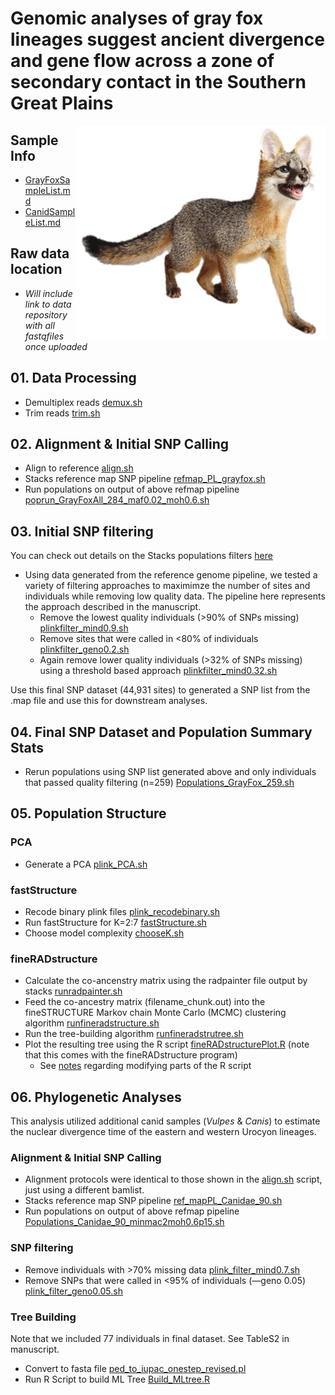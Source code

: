 # Genomic analyses of gray fox lineages suggest ancient divergence and gene flow across a zone of secondary contact in the Southern Great Plains 


<img align="right" src="/GrayFox.png" width="400"> 

## Sample Info
* [GrayFoxSampleList.md](https://github.com/squisquater/Cryptic-Gray-Fox-Lineages-Secondary-Contact/blob/main/GrayFoxSampleList.md)
* [CanidSampleList.md](https://github.com/squisquater/Cryptic-Gray-Fox-Lineages-Secondary-Contact/blob/main/CanidSampleList.md)
## Raw data location 
* *Will include link to data repository with all fastqfiles once uploaded*

## 01. Data Processing
* Demultiplex reads [demux.sh](https://github.com/squisquater/Cryptic-Gray-Fox-Lineages-Secondary-Contact/blob/main/01.DataProcessing/demux.sh) 
* Trim reads [trim.sh](https://github.com/squisquater/Cryptic-Gray-Fox-Lineages-Secondary-Contact/blob/main/01.DataProcessing/trim.sh)

## 02. Alignment & Initial SNP Calling
* Align to reference [align.sh](https://github.com/squisquater/Cryptic-Gray-Fox-Lineages-Secondary-Contact/blob/main/02.Alignment-SNPcalling/align.sh)
* Stacks reference map SNP pipeline [refmap_PL_grayfox.sh](https://github.com/squisquater/Cryptic-Gray-Fox-Lineages-Secondary-Contact/blob/main/02.Alignment-SNPcalling/refmap_PL_grayfox.sh)
* Run populations on output of above refmap pipeline [poprun_GrayFoxAll_284_maf0.02_moh0.6.sh](https://github.com/squisquater/Cryptic-Gray-Fox-Lineages-Secondary-Contact/blob/main/02.Alignment-SNPcalling/poprun_GrayFoxAll_284_maf0.02_moh0.6.sh)

## 03. Initial SNP filtering
You can check out details on the Stacks populations filters [here]( http://catchenlab.life.illinois.edu/stacks/comp/populations.php) 
* Using data generated from the reference genome pipeline, we tested a variety of filtering approaches to maximimze the number of sites and individuals while removing low quality data. The pipeline here represents the approach described in the manuscript.
  * Remove the lowest quality individuals (>90% of SNPs missing) [plinkfilter_mind0.9.sh](https://github.com/squisquater/Cryptic-Gray-Fox-Lineages-Secondary-Contact/blob/main/03.SNP-filtering/plinkfilter_mind0.9.sh)
  * Remove sites that were called in <80% of individuals [plinkfilter_geno0.2.sh](https://github.com/squisquater/Cryptic-Gray-Fox-Lineages-Secondary-Contact/blob/main/03.SNP-filtering/plinkfilter_geno0.2.sh)
  * Again remove lower quality individuals (>32% of SNPs missing) using a threshold based approach [plinkfilter_mind0.32.sh](https://github.com/squisquater/Cryptic-Gray-Fox-Lineages-Secondary-Contact/blob/main/03.SNP-filtering/plinkfilter_mind0.32.sh)

Use this final SNP dataset (44,931 sites) to generated a SNP list from the .map file and use this for downstream analyses. 

## 04. Final SNP Dataset and Population Summary Stats
* Rerun populations using SNP list generated above and only individuals that passed quality filtering (n=259) [Populations_GrayFox_259.sh](https://github.com/squisquater/Cryptic-Gray-Fox-Lineages-Secondary-Contact/blob/main/04.Population-Stats/Populations_GrayFox_259.sh)

## 05. Population Structure
### PCA
* Generate a PCA [plink_PCA.sh](https://github.com/squisquater/Cryptic-Gray-Fox-Lineages-Secondary-Contact/blob/main/05.Population-Structure/PCA/plink_PCA.sh)

### fastStructure
* Recode binary plink files [plink_recodebinary.sh](https://github.com/squisquater/Cryptic-Gray-Fox-Lineages-Secondary-Contact/blob/main/05.Population-Structure/fastStructure/plink_recodebinary.sh) 
* Run fastStructure for K=2:7 [fastStructure.sh](https://github.com/squisquater/Cryptic-Gray-Fox-Lineages-Secondary-Contact/blob/main/05.Population-Structure/fastStructure/fastStructure.sh)
* Choose model complexity [chooseK.sh](https://github.com/squisquater/Cryptic-Gray-Fox-Lineages-Secondary-Contact/blob/main/05.Population-Structure/fastStructure/chooseK.sh)

### fineRADstructure
* Calculate the co-ancenstry matrix using the radpainter file output by stacks [runradpainter.sh](https://github.com/squisquater/Cryptic-Gray-Fox-Lineages-Secondary-Contact/blob/main/Population-Structure/fineRADstructure/runradpainter.sh)
* Feed the co-ancestry matrix (filename_chunk.out) into the fineSTRUCTURE Markov chain Monte Carlo (MCMC) clustering algorithm [runfineradstructure.sh](https://github.com/squisquater/Cryptic-Gray-Fox-Lineages-Secondary-Contact/blob/main/Population-Structure/fineRADstructure/runfineradstructure.sh)
* Run the tree-building algorithm [runfineradstrutree.sh](https://github.com/squisquater/Cryptic-Gray-Fox-Lineages-Secondary-Contact/blob/main/Population-Structure/fineRADstructure/runfineradstrutree.sh)
* Plot the resulting tree using the R script [fineRADstructurePlot.R](https://github.com/squisquater/Cryptic-Gray-Fox-Lineages-Secondary-Contact/blob/main/Population-Structure/fineRADstructure/fineRADstructurePlot.R) (note that this comes with the fineRADstructure program)
  * See [notes](https://github.com/squisquater/Cryptic-Gray-Fox-Lineages-Secondary-Contact/tree/main/Population-Structure/fineRADstructure) regarding modifying parts of the R script
## 06. Phylogenetic Analyses
This analysis utilized additional canid samples (*Vulpes* & *Canis*) to estimate the nuclear divergence time of the eastern and western Urocyon lineages.
### Alignment & Initial SNP Calling
 * Alignment protocols were identical to those shown in the [align.sh](https://github.com/squisquater/Cryptic-Gray-Fox-Lineages-Secondary-Contact/blob/main/Alignment-SNPcalling/align.sh) script, just using a different bamlist.
 * Stacks reference map SNP pipeline [ref_mapPL_Canidae_90.sh](https://github.com/squisquater/Cryptic-Gray-Fox-Lineages-Secondary-Contact/blob/main/06.Phylogenetic-Analyses/Alignment-SNPCalling/ref_mapPL_Canidae_90.sh)
 * Run populations on output of above refmap pipeline [Populations_Canidae_90_minmac2moh0.6p15.sh](https://github.com/squisquater/Cryptic-Gray-Fox-Lineages-Secondary-Contact/blob/main/06.Phylogenetic-Analyses/Alignment-SNPCalling/Populations_Canidae_90_minmac2moh0.6p15.sh)

### SNP filtering
* Remove individuals with >70% missing data [plink_filter_mind0.7.sh](https://github.com/squisquater/Cryptic-Gray-Fox-Lineages-Secondary-Contact/blob/main/06.Phylogenetic-Analyses/SNP-filtering/plink_filter_mind0.7)
* Remove SNPs that were called in <95% of individuals (—geno 0.05)  [plink_filter_geno0.05.sh](https://github.com/squisquater/Cryptic-Gray-Fox-Lineages-Secondary-Contact/blob/main/06.Phylogenetic-Analyses/SNP-filtering/plink_filter_geno0.05.sh)

### Tree Building 
Note that we included 77 individuals in final dataset. See TableS2 in manuscript.
 * Convert to fasta file [ped_to_iupac_onestep_revised.pl](https://github.com/squisquater/Cryptic-Gray-Fox-Lineages-Secondary-Contact/blob/main/06.Phylogenetic-Analyses/Tree-Building/ped_to_iupac_onestep_revised.pl)
 * Run R Script to build ML Tree [Build_MLtree.R](https://github.com/squisquater/Cryptic-Gray-Fox-Lineages-Secondary-Contact/blob/main/06.Phylogenetic-Analyses/Tree-Building/Build_MLtree.R)




